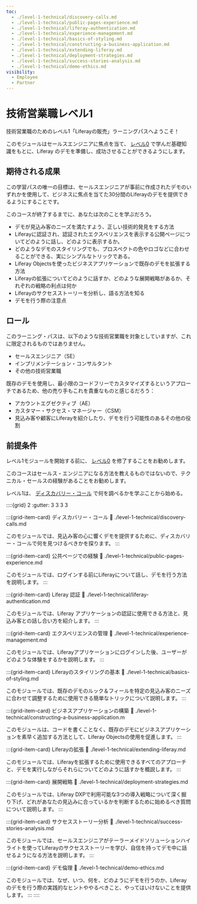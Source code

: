 ```yaml
---
toc:
  - ./level-1-technical/discovery-calls.md
  - ./level-1-technical/public-pages-experience.md
  - ./level-1-technical/liferay-authentication.md
  - ./level-1-technical/experience-management.md
  - ./level-1-technical/basics-of-styling.md
  - ./level-1-technical/constructing-a-business-application.md
  - ./level-1-technical/extending-liferay.md
  - ./level-1-technical/deployment-strategies.md
  - ./level-1-technical/success-stories-analysis.md
  - ./level-1-technical/demo-ethics.md
visibility:
  - Employee
  - Partner
---
```

# 技術営業職レベル1

技術営業職のためのレベル1「Liferayの販売」ラーニングパスへようこそ！

このモジュールはセールスエンジニアに焦点を当て、 [レベル0](./level-0.md) で学んだ基礎知識をもとに、Liferay のデモを準備し、成功させることができるようにします。

## 期待される成果

この学習パスの唯一の目標は、セールスエンジニアが事前に作成されたデモのいずれかを使用して、ビジネスに焦点を当てた30分間のLiferayのデモを提供できるようにすることです。

このコースが終了するまでに、あなたは次のことを学ぶだろう。

* デモが見込み客のニーズを満たすよう、正しい技術的発見をする方法
* Liferayに認証され、認証されたエクスペリエンスを表示する公開ページについてどのように話し、どのように表示するか。
* どのようなデモのスタイリングでも、プロスペクトの色やロゴなどに合わせることができる、実にシンプルなトリックである。
* Liferay Objectsを使ったビジネスアプリケーションで既存のデモを拡張する方法
* Liferayの拡張についてどのように話すか、どのような展開戦略があるか、それぞれの戦略の利点は何か
* Liferayのサクセスストーリーを分析し、語る方法を知る
* デモを行う際の注意点

## ロール

このラーニング・パスは、以下のような技術営業職を対象としていますが、これに限定されるものではありません。

* セールスエンジニア（SE）
* インプリメンテーション・コンサルタント
* その他の技術営業職

既存のデモを使用し、最小限のコードフリーでカスタマイズするというアプローチであるため、他の売り手もこれを貴重なものと感じるだろう：

* アカウントエグゼクティブ（AE）
* カスタマー・サクセス・マネージャー（CSM）
* 見込み客や顧客にLiferayを紹介したり、デモを行う可能性のあるその他の役割

## 前提条件

レベル1モジュールを開始する前に、 [レベル0](./level-0.md) を修了することをお勧めします。

このコースはセールス・エンジニアになる方法を教えるものではないので、テクニカル・セールスの経験があることをお勧めします。

レベル1は、 [ディスカバリー・コール](./level-1-technical/discovery-calls.md) で何を調べるかを学ぶことから始める。

::::{grid} 2
:gutter: 3 3 3 3

:::{grid-item-card} ディスカバリー・コール
:link: ./level-1-technical/discovery-calls.md

このモジュールでは、見込み客の心に響くデモを提供するために、ディスカバリー・コールで何を見つけるべきかを探ります。
:::

:::{grid-item-card} 公共ページでの経験
:link: ./level-1-technical/public-pages-experience.md

このモジュールでは、ログインする前にLiferayについて話し、デモを行う方法を説明します。
:::

:::{grid-item-card} Liferay 認証
:link: ./level-1-technical/liferay-authentication.md

このモジュールでは、Liferay アプリケーションの認証に使用できる方法と、見込み客との話し合い方を紹介します。
:::

:::{grid-item-card} エクスペリエンスの管理
:link: ./level-1-technical/experience-management.md

このモジュールでは、Liferayアプリケーションにログインした後、ユーザーがどのような体験をするかを説明します。
:::

:::{grid-item-card} Liferayのスタイリングの基本
:link: ./level-1-technical/basics-of-styling.md

このモジュールでは、既存のデモのルック＆フィールを特定の見込み客のニーズに合わせて調整するために使用できる簡単なトリックについて説明します。
:::

:::{grid-item-card} ビジネスアプリケーションの構築
:link: ./level-1-technical/constructing-a-business-application.m

このモジュールは、コードを書くことなく、既存のデモにビジネスアプリケーションを素早く追加する方法として、Liferay Objectsの使用を促進します。
:::

:::{grid-item-card} Liferayの拡張
:link: ./level-1-technical/extending-liferay.md

このモジュールでは、Liferayを拡張するために使用できるすべてのアプローチと、デモを実行しながらそれらについてどのように話すかを概説します。
:::

:::{grid-item-card} 展開戦略
:link: ./level-1-technical/deployment-strategies.md

このモジュールでは、Liferay DXPで利用可能な3つの導入戦略について深く掘り下げ、どれがあなたの見込みに合っているかを判断するために始めるべき質問について説明します。
:::

:::{grid-item-card} サクセスストーリー分析
:link: ./level-1-technical/success-stories-analysis.md

このモジュールでは、セールスエンジニアがテーラーメイドソリューションハイライトを使ってLiferayのサクセスストーリーを学び、自信を持ってデモ中に話せるようになる方法を説明します。
:::

:::{grid-item-card} デモ倫理
:link: ./level-1-technical/demo-ethics.md

このモジュールでは、なぜ、いつ、何を、どのようにデモを行うのか、Liferayのデモを行う際の実践的なヒントややるべきこと、やってはいけないことを提供します。
:::
::::

